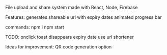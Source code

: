 File upload and share system made with React, Node, Firebase

Features:
generates shareable url with expiry dates
animated progress bar

commands:
npm i
npm start


TODO:
onclick toast disappears
expiry date
use url shortener

Ideas for improvement:
QR code generation option

